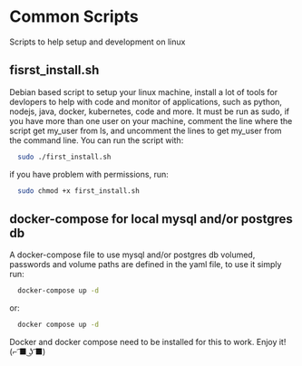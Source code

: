 # Common Scripts
Scripts to help setup and development on linux

## fisrst_install.sh
Debian based script to setup your linux machine, install a lot of tools for devlopers to help with code and monitor of applications, such as python, nodejs, java, docker, kubernetes, code and more. It must be run as sudo, if you have more than one user on your machine, comment the line where the script get my_user from ls, and uncomment the lines to get my_user from the command line. You can run the script with:
```sh
  sudo ./first_install.sh
```
if you have problem with permissions, run:
```sh
  sudo chmod +x first_install.sh
```


## docker-compose for local mysql and/or postgres db
A docker-compose file to use mysql and/or postgres db volumed, passwords and volume paths are defined in the yaml file, to use it simply run:

```sh
  docker-compose up -d
```
or:
```sh
  docker compose up -d
```

Docker and docker compose need to be installed for this to work. Enjoy it! (⌐ ͡■ ͜ʖ ͡■)

